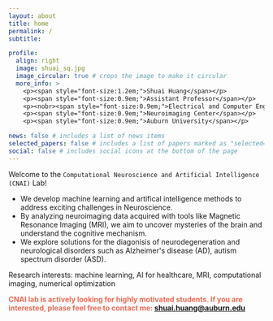 ```yaml
---
layout: about
title: home
permalink: /
subtitle: 

profile:
  align: right
  image: shuai_sq.jpg
  image_circular: true # crops the image to make it circular
  more_info: >
    <p><span style="font-size:1.2em;">Shuai Huang</span></p>
    <p><span style="font-size:0.9em;">Assistant Professor</span></p>
    <p><nobr><span style="font-size:0.9em;">Electrical and Computer Engineering</span></nobr></p>
    <p><span style="font-size:0.9em;">Neuroimaging Center</span></p>
    <p><span style="font-size:0.9em;">Auburn University</span></p>

news: false # includes a list of news items
selected_papers: false # includes a list of papers marked as "selected={true}"
social: false # includes social icons at the bottom of the page
---
```


Welcome to the `Computational Neuroscience and Artificial Intelligence (CNAI)` Lab!

- We develop machine learning and artifical intelligence methods to address exciting challenges in Neuroscience. 
- By analyzing neuroimaging data acquired with tools like Magnetic Resonance Imaging (MRI), we aim to uncover mysteries of the brain and understand the cognitive mechanism. 
- We explore solutions for the diagonisis of neurodegeneration and neurological disorders such as Alzheimer's disease (AD), autism spectrum disorder (ASD).

Research interests: machine learning, AI for healthcare, MRI, computational imaging, numerical optimization

<b><span style="color:#EE6A54;">CNAI lab is actively looking for highly motivated students. If you are interested, please feel free to contact me: shuai.huang@auburn.edu</span></b>

<!--
Write your biography here. Tell the world about yourself. Link to your favorite [subreddit](http://reddit.com). You can put a picture in, too. The code is already in, just name your picture `prof_pic.jpg` and put it in the `img/` folder.

Put your address / P.O. box / other info right below your picture. You can also disable any of these elements by editing `profile` property of the YAML header of your `_pages/about.md`. Edit `_bibliography/papers.bib` and Jekyll will render your [publications page](/al-folio/publications/) automatically.

Link to your social media connections, too. This theme is set up to use [Font Awesome icons](https://fontawesome.com/) and [Academicons](https://jpswalsh.github.io/academicons/), like the ones below. Add your Facebook, Twitter, LinkedIn, Google Scholar, or just disable all of them.
-->
